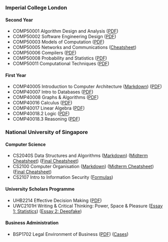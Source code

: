 ### Imperial College London
#### Second Year
- COMP50001 Algorithm Design and Analysis ([PDF](Imperial/Y2/Algorithms.pdf))
- COMP50002 Software Engineering Design ([PDF](Imperial/Y2/SWE.pdf))
- COMP50003 Models of Computation ([PDF](Imperial/Y2/Computation.pdf))
- COMP50005 Networks and Communications ([Cheatsheet](Imperial/Y2/Networks.pdf))
- COMP50006 Compilers ([PDF](Imperial/Y2/Compilers.pdf))
- COMP50008 Probability and Statistics ([PDF](Imperial/Y2/ProbStats.pdf))
- COMP50011 Computational Techniques ([PDF](Imperial/Y2/CompTech.pdf))

#### First Year
- COMP40005 Introduction to Computer Architecture ([Markdown](Imperial/Y1/Architecture/architecture.md)) ([PDF](Imperial/Y1/Architecture/architecture.pdf))
- COMP40007 Intro to Databases ([PDF](Imperial/Y1/Databases.pdf))
- COMP40008 Graphs & Algorithms ([PDF](Imperial/Y1/GraphsAlgo.pdf))
- COMP40016 Calculus ([PDF](Imperial/Y1/Calculus.pdf))
- COMP40017 Linear Algebra ([PDF](Imperial/Y1/LinAlg.pdf))
- COMP40018.2 Logic ([PDF](Imperial/Y1/Logic.pdf))
- COMP40018.3 Reasoning ([PDF](Imperial/Y1/Reasoning.pdf))

### National University of Singapore
#### Computer Science
- CS2040S Data Structures and Algorithms ([Markdown](NUS/CS2040S/data-structures-algorithms.md)) ([Midterm Cheatsheet](NUS/CS2040S/cs2040s-midterm.pdf)) ([Final Cheatsheet](NUS/CS2040S/cs2040s-final.pdf))
- CS2100 Computer Organisation ([Markdown](NUS/CS2100/computer-organisation.md)) ([Midterm Cheatsheet](NUS/CS2100/cs2100-midterm.pdf)) ([Final Cheatsheet](NUS/CS2100/cs2100-final.pdf))
- CS2107 Intro to Information Security ([Formulas](NUS/CS2107.md))
#### University Scholars Programme
- UHB2214 Effective Decision Making ([PDF](NUS/UHB2214.pdf))
- UWC2101H Writing & Critical Thinking: Power, Space & Pleasure ([Essay 1: Statistics](NUS/UWC2101H/statistics-power.md)) ([Essay 2: Deepfake](NUS/UWC2101H/deepfake-power.md))
#### Business Administration
- BSP1702 Legal Environment of Business ([PDF](NUS/BSP1702/business-law.pdf)) ([Cases](NUS/BSP1702/cases.md))
